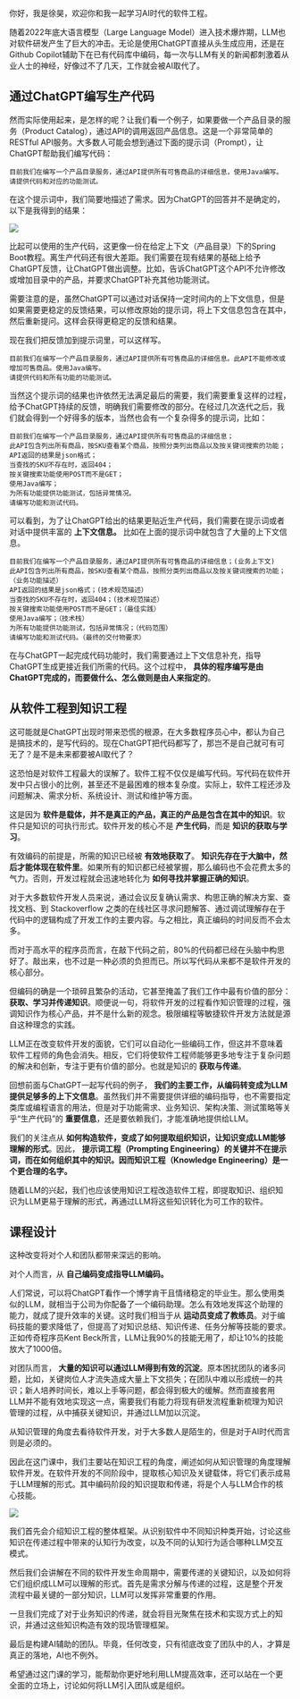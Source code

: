 你好，我是徐昊，欢迎你和我一起学习AI时代的软件工程。

随着2022年底大语言模型（Large Language Model）进入技术爆炸期，LLM也对软件研发产生了巨大的冲击。无论是使用ChatGPT直接从头生成应用，还是在Github Copilot辅助下在已有代码库中编码，每一次与LLM有关的新闻都刺激着从业人士的神经，好像过不了几天，工作就会被AI取代了。

## 通过ChatGPT编写生产代码

然而实际使用起来，是怎样的呢？让我们看一个例子，如果要做一个产品目录的服务（Product Catalog），通过API的调用返回产品信息。这是一个非常简单的RESTful API服务。大多数人可能会想到通过下面的提示词（Prompt），让ChatGPT帮助我们编写代码：

```plain
目前我们在编写一个产品目录服务，通过API提供所有可售商品的详细信息，使用Java编写。
请提供代码和对应的功能测试。

```

在这个提示词中，我们简要地描述了需求。因为ChatGPT的回答并不是确定的，以下是我得到的结果：

![](https://static001.geekbang.org/resource/image/d3/28/d30fd6113204707983cbec9e95378828.jpg?wh=1683x6638)

比起可以使用的生产代码，这更像一份在给定上下文（产品目录）下的Spring Boot教程。离生产代码还有很大差距。我们需要在现有结果的基础上给予ChatGPT反馈，让ChatGPT做出调整。比如，告诉ChatGPT这个API不允许修改或增加目录中的产品，并要求ChatGPT补充其他功能测试。

需要注意的是，虽然ChatGPT可以通过对话保持一定时间内的上下文信息，但是如果需要更稳定的反馈结果，可以修改原始的提示词，将上下文信息包含在其中，然后重新提问。这样会获得更稳定的反馈和结果。

现在我们把反馈加到提示词里，可以这样写。

```plain
目前我们在编写一个产品目录服务，通过API提供所有可售商品的详细信息。此API不能修改或增加可售商品。使用Java编写。
请提供代码和所有功能的功能测试。

```

当然这个提示词的结果也许依然无法满足最后的需要，我们需要重复这样的过程，给予ChatGPT持续的反馈，明确我们需要修改的部分。在经过几次迭代之后，我们就会得到一个好得多的版本，当然也会有一个复杂得多的提示词，比如：

```plain
目前我们在编写一个产品目录服务，通过API提供所有可售商品的详细信息；
此API包含列出所有商品，按SKU查看某个商品，按照分类列出商品以及按关键词搜索的功能；
API返回的结果是json格式；
当查找的SKU不存在时，返回404；
按关键搜索功能使用POST而不是GET；
使用Java编写；
为所有功能提供功能测试，包括异常情况。
请编写功能和测试代码。

```

可以看到，为了让ChatGPT给出的结果更贴近生产代码，我们需要在提示词或者对话中提供丰富的 **上下文信息。** 比如在上面的提示词中就包含了大量的上下文信息。

```plain
目前我们在编写一个产品目录服务，通过API提供所有可售商品的详细信息；(业务上下文)
此API包含列出所有商品，按SKU查看某个商品，按照分类列出商品以及按关键词搜索的功能；（业务功能描述）
API返回的结果是json格式；(技术规范描述）
当查找的SKU不存在时，返回404；(技术规范描述）
按关键搜索功能使用POST而不是GET；（最佳实践）
使用Java编写；（技术栈）
为所有功能提供功能测试，包括异常情况；（代码范围）
请编写功能和测试代码。（最终的交付物要求）

```

在与ChatGPT一起完成代码功能时，我们需要通过上下文信息补充，指导ChatGPT生成更接近我们所需的代码。这个过程中， **具体的程序编写是由ChatGPT完成的，而要做什么、怎么做则是由人来指定的**。

## 从软件工程到知识工程

这可能就是ChatGPT出现时带来恐慌的根源，在大多数程序员心中，都认为自己是搞技术的，是写代码的。现在ChatGPT把代码都写了，那岂不是自己就可有可无了？是不是未来都要被AI取代了？

这恐怕是对软件工程最大的误解了。软件工程不仅仅是编写代码。写代码在软件开发中只占很小的比例，甚至还不是最困难的根本复杂度。实际上，软件工程还涉及问题解决、需求分析、系统设计、测试和维护等方面。

这是因为 **软件是载体，并不是真正的产品，真正的产品是包含在其中的知识**。软件只是知识的可执行形式。软件开发的核心不是 **产生代码**，而是 **知识的获取与学习**。

有效编码的前提是，所需的知识已经被 **有效地获取了**。 **知识先存在于大脑中，然后才能体现在软件里**。如果所有的知识都已经被掌握，那么编码也不会花费太多的气力。否则，开发过程就会迅速地转化为 **如何寻找并掌握正确的知识**。

对于大多数软件开发人员来说，通过会议反复确认需求、构思正确的解决方案、查找文档、到 Stackoverflow 之类的在线社区寻求问题解答、通过调试理解存在于代码中的逻辑构成了开发工作的主要内容。与之相比，真正编码的时间反而不会太多。

而对于高水平的程序员而言，在敲下代码之前，80%的代码都已经在头脑中构思好了。敲出来，也不过是一种必须的负担而已。所以写代码从来都不是软件开发的核心部分。

但编码的确是一个琐碎且繁杂的活动，它甚至掩盖了我们工作中最有价值的部分： **获取、学习并传递知识**。顺便说一句，将软件开发的过程看作知识管理的过程，强调知识作为核心产品，并不是什么新的观念。极限编程等敏捷软件开发方法就是源自这种理念的实践。

LLM正在改变软件开发的面貌，它们可以自动化一些编码工作，但这并不意味着软件工程师的角色会消失。相反，它们将使软件工程师能够更多地专注于复杂问题的解决和创新，专注于更有价值的部分。也就是知识的 **获取与传递**。

回想前面与ChatGPT一起写代码的例子， **我们的主要工作，从编码转变成为LLM提供足够多的上下文信息**。虽然我们并不需要提供详细的编码指导，也不需要指定类库或编程语言的用法，但是对于功能需求、业务知识、架构决策、测试策略等关乎“生产代码”的 **重要信息**，还是要依赖我们，才能准确地提供给LLM。

我们的关注点从 **如何构造软件，变成了如何提取组织知识，让知识变成LLM能够理解的形式**。因此， **提示词工程（Prompting Engineering）的关键并不在提示词，而在如何组织其中的知识。因而知识工程（Knowledge Engineering）是一个更合理的名字。**

随着LLM的兴起，我们也应该使用知识工程改造软件工程，即提取知识、组织知识为LLM更易于理解的形式，再通过LLM将这些知识转化为可工作的软件。

## 课程设计

这种改变将对个人和团队都带来深远的影响。

对个人而言，从 **自己编码变成指导LLM编码。**

人们常说，可以将ChatGPT看作一个博学肯干且情绪稳定的毕业生。那么使用类似的LLM，就相当于公司为你配备了一个编码助理。怎么有效地发挥这个助理的能力，就成了提升效率的关键。这时我们相当于从 **运动员变成了教练员**。对于编码技能的要求降低了，但提高了对知识总结、知识传递、任务分解等技能的要求。正如传奇程序员Kent Beck所言，LLM让我90%的技能无用了，却让10%的技能放大了1000倍。

对团队而言， **大量的知识可以通过LLM得到有效的沉淀**。原本困扰团队的诸多问题，比如，关键岗位人才流失造成大量上下文损失；在团队中难以形成统一的共识；新人培养时间长，难以上手等问题，都会得到极大的缓解。然而直接套用LLM并不能有效地实现这一点，需要我们有能力将现有研发流程重新梳理为知识管理的过程，从中捕获关键知识，并通过LLM加以沉淀。

从知识管理的角度去看待软件开发，对于大多数人是陌生的，但是对于AI时代而言则是必须的。

因此在这门课中，我们主要站在知识工程的角度，阐述如何从知识管理的角度理解软件开发。在软件开发的不同阶段中，提取核心知识及关键载体，将它们表示成易于LLM理解的形式。其中编码阶段的知识提取和传递，将是个人与LLM合作的核心技能。

![](https://static001.geekbang.org/resource/image/9a/85/9a1f47bede7510cd12f4aee92018e485.jpg?wh=1920x708)

我们首先会介绍知识工程的整体框架。从识别软件中不同知识种类开始，讨论这些知识在传递过程中带来的认知行为改变，以及不同的认知行为适合哪种LLM交互模式。

然后我们会讲解在不同的软件开发生命周期中，需要传递的关键知识，以及如何将它们组织成LLM可以理解的形式。首先是需求分解与传递的过程，这是整个开发流程中最关键的一部分知识，LLM可以发挥非常重要的作用。

一旦我们完成了对于业务知识的传递，就会将目光聚焦在技术和实现方式上的知识，并通过这些知识构造有效的现场管理框架。

最后是构建AI辅助的团队。毕竟，任何改变，只有彻底改变了团队中的人，才算是真正的落地，AI也不例外。

希望通过这门课的学习，能帮助你更好地利用LLM提高效率，还可以站在一个更全面的立场上，讨论如何将LLM引入团队或是组织。